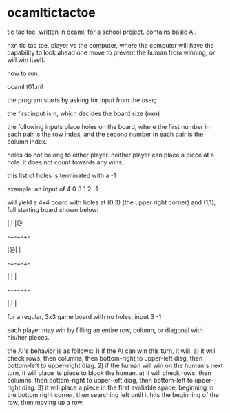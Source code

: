 # ocamltictactoe
tic tac toe, written in ocaml, for a school project. contains basic AI.

nxn tic tac toe, player vs the computer, where the computer will have the
capability to look ahead one move to prevent the human from winning, or
will win itself.

how to run: 

ocaml t01.ml

the program starts by asking for input from the user;

the first input is n, which decides the board size (nxn)

the following inputs place holes on the board,
where the first number in each pair is the row index,
and the second number in each pair is the column index.

holes do not belong to either player. neither player can place a piece
at a hole. it does not count towards any wins.

this list of holes is terminated with a -1

example: an input of
4
0
3
1
2
-1

will yield a 4x4 board with holes at (0,3) (the upper right corner)
and (1,1), full starting board shown below:

 | | |@

-+-+-+-

 |@| |
 
-+-+-+-

 | | |

-+-+-+-

 | | |

for a regular, 3x3 game board with no holes, input
3
-1

each player may win by filling an entire row, column, or diagonal with
his/her pieces.

the AI's behavior is as follows:
	1) if the AI can win this turn, it will.
		a) it will check rows, then columns, then bottom-right to upper-left diag, then bottom-left to upper-right diag.
	2) if the human will win on the human's next turn, it will place its piece to block the human.
		a) it will check rows, then columns, then bottom-right to upper-left diag, then bottom-left to upper-right diag.
	3) it will place a piece in the first avaliable space, beginning in the bottom right corner, then searching left
		until it hits the beginning of the row, then moving up a row.
